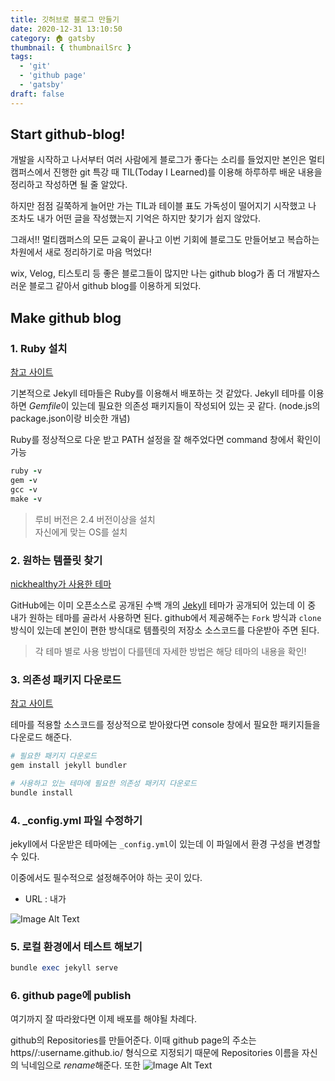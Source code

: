 ```yaml
---
title: 깃허브로 블로그 만들기
date: 2020-12-31 13:10:50
category: 🏠 gatsby
thumbnail: { thumbnailSrc }
tags:
  - 'git'
  - 'github page'
  - 'gatsby'
draft: false
---
```


## Start github-blog!

개발을 시작하고 나서부터 여러 사람에게 블로그가 좋다는 소리를 들었지만 본인은 멀티캠퍼스에서 진행한 git 특강 때 TIL(Today I Learned)를 이용해 하루하루 배운 내용을 정리하고 작성하면 될 줄 알았다.

하지만 점점 길쭉하게 늘어만 가는 TIL과 테이블 표도 가독성이 떨어지기 시작했고 나 조차도 내가 어떤 글을 작성했는지 기억은 하지만 찾기가 쉽지 않았다.

그래서!! 멀티캠퍼스의 모든 교육이 끝나고 이번 기회에 블로그도 만들어보고 복습하는 차원에서 새로 정리하기로 마음 먹었다!

wix, Velog, 티스토리 등 좋은 블로그들이 많지만 나는 github blog가 좀 더 개발자스러운 블로그 같아서 github blog를 이용하게 되었다.

## Make github blog

### 1. Ruby 설치

[참고 사이트](https://jekyllrb.com/docs/installation/)

기본적으로 Jekyll 테마들은 Ruby를 이용해서 배포하는 것 같았다. Jekyll 테마를 이용하면 *Gemfile*이 있는데 필요한 의존성 패키지들이 작성되어 있는 곳 같다. (node.js의 package.json이랑 비슷한 개념)

Ruby를 정상적으로 다운 받고 PATH 설정을 잘 해주었다면 command 창에서 확인이 가능

```ruby
ruby -v
gem -v
gcc -v
make -v
```

> 루비 버전은 2.4 버전이상을 설치
> <br/>자신에게 맞는 OS를 설치

### 2. 원하는 템플릿 찾기

[nickhealthy가 사용한 테마](https://github.com/kitian616/jekyll-TeXt-theme)

GitHub에는 이미 오픈소스로 공개된 수백 개의 [Jekyll](https://github.com/topics/jekyll-theme) 테마가 공개되어 있는데 이 중 내가 원하는 테마를 골라서 사용하면 된다.
github에서 제공해주는 `Fork` 방식과 `clone` 방식이 있는데 본인이 편한 방식대로 템플릿의 저장소 소스코드를 다운받아 주면 된다.

> 각 테마 별로 사용 방법이 다를텐데 자세한 방법은 해당 테마의 내용을 확인!

### 3. 의존성 패키지 다운로드

[참고 사이트](https://jekyllrb.com/docs/)

테마를 적용할 소스코드를 정상적으로 받아왔다면 console 창에서 필요한 패키지들을 다운로드 해준다.

```ruby
# 필요한 패키지 다운로드
gem install jekyll bundler

# 사용하고 있는 테마에 필요한 의존성 패키지 다운로드
bundle install
```

### 4. \_config.yml 파일 수정하기

jekyll에서 다운받은 테마에는 `_config.yml`이 있는데 이 파일에서 환경 구성을 변경할 수 있다.

이중에서도 필수적으로 설정해주어야 하는 곳이 있다.

- URL : 내가

![Image Alt Text](/assets/img/21_01_04/config.png)

### 5. 로컬 환경에서 테스트 해보기

```ruby
bundle exec jekyll serve
```

### 6. github page에 publish

여기까지 잘 따라왔다면 이제 배포를 해야될 차례다.

github의 Repositories를 만들어준다. 이때 github page의 주소는 https//:username.github.io/ 형식으로 지정되기 때문에 Repositories 이름을 자신의 닉네임으로 *rename*해준다.
또한
![Image Alt Text](/assets/img/21_01_04/github_pages.png)
